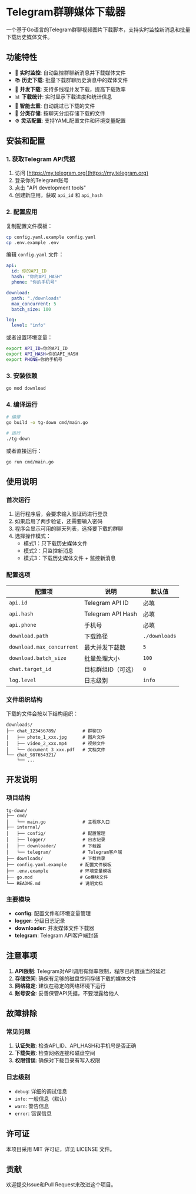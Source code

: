 # Telegram群聊媒体下载器

一个基于Go语言的Telegram群聊视频图片下载脚本，支持实时监控新消息和批量下载历史媒体文件。

## 功能特性

- 🚀 **实时监控**: 自动监控群聊新消息并下载媒体文件
- 📚 **历史下载**: 批量下载群聊历史消息中的媒体文件
- 🔄 **并发下载**: 支持多线程并发下载，提高下载效率
- 📊 **下载统计**: 实时显示下载进度和统计信息
- 🎯 **智能去重**: 自动跳过已下载的文件
- 📁 **分类存储**: 按聊天分组存储下载的文件
- ⚙️ **灵活配置**: 支持YAML配置文件和环境变量配置

## 安装和配置

### 1. 获取Telegram API凭据

1. 访问 [https://my.telegram.org](https://my.telegram.org)
2. 登录你的Telegram账号
3. 点击 "API development tools"
4. 创建新应用，获取 `api_id` 和 `api_hash`

### 2. 配置应用

复制配置文件模板：
```bash
cp config.yaml.example config.yaml
cp .env.example .env
```

编辑 `config.yaml` 文件：
```yaml
api:
  id: 你的API_ID
  hash: "你的API_HASH"
  phone: "你的手机号"

download:
  path: "./downloads"
  max_concurrent: 5
  batch_size: 100

log:
  level: "info"
```

或者设置环境变量：
```bash
export API_ID=你的API_ID
export API_HASH=你的API_HASH
export PHONE=你的手机号
```

### 3. 安装依赖

```bash
go mod download
```

### 4. 编译运行

```bash
# 编译
go build -o tg-down cmd/main.go

# 运行
./tg-down
```

或者直接运行：
```bash
go run cmd/main.go
```

## 使用说明

### 首次运行

1. 运行程序后，会要求输入验证码进行登录
2. 如果启用了两步验证，还需要输入密码
3. 程序会显示可用的聊天列表，选择要下载的群聊
4. 选择操作模式：
   - 模式1：只下载历史媒体文件
   - 模式2：只监控新消息
   - 模式3：下载历史媒体文件 + 监控新消息

### 配置选项

| 配置项 | 说明 | 默认值 |
|--------|------|--------|
| `api.id` | Telegram API ID | 必填 |
| `api.hash` | Telegram API Hash | 必填 |
| `api.phone` | 手机号 | 必填 |
| `download.path` | 下载路径 | `./downloads` |
| `download.max_concurrent` | 最大并发下载数 | `5` |
| `download.batch_size` | 批量处理大小 | `100` |
| `chat.target_id` | 目标群组ID（可选） | `0` |
| `log.level` | 日志级别 | `info` |

### 文件组织结构

下载的文件会按以下结构组织：
```
downloads/
├── chat_123456789/          # 群聊ID
│   ├── photo_1_xxx.jpg      # 图片文件
│   ├── video_2_xxx.mp4      # 视频文件
│   └── document_3_xxx.pdf   # 文档文件
└── chat_987654321/
    └── ...
```

## 开发说明

### 项目结构

```
tg-down/
├── cmd/
│   └── main.go              # 主程序入口
├── internal/
│   ├── config/              # 配置管理
│   ├── logger/              # 日志记录
│   ├── downloader/          # 下载器
│   └── telegram/            # Telegram客户端
├── downloads/               # 下载目录
├── config.yaml.example     # 配置文件模板
├── .env.example            # 环境变量模板
├── go.mod                  # Go模块文件
└── README.md               # 说明文档
```

### 主要模块

- **config**: 配置文件和环境变量管理
- **logger**: 分级日志记录
- **downloader**: 并发媒体文件下载器
- **telegram**: Telegram API客户端封装

## 注意事项

1. **API限制**: Telegram对API调用有频率限制，程序已内置适当的延迟
2. **存储空间**: 确保有足够的磁盘空间存储下载的媒体文件
3. **网络稳定**: 建议在稳定的网络环境下运行
4. **账号安全**: 妥善保管API凭据，不要泄露给他人

## 故障排除

### 常见问题

1. **认证失败**: 检查API_ID、API_HASH和手机号是否正确
2. **下载失败**: 检查网络连接和磁盘空间
3. **权限错误**: 确保对下载目录有写入权限

### 日志级别

- `debug`: 详细的调试信息
- `info`: 一般信息（默认）
- `warn`: 警告信息
- `error`: 错误信息

## 许可证

本项目采用 MIT 许可证，详见 LICENSE 文件。

## 贡献

欢迎提交Issue和Pull Request来改进这个项目。